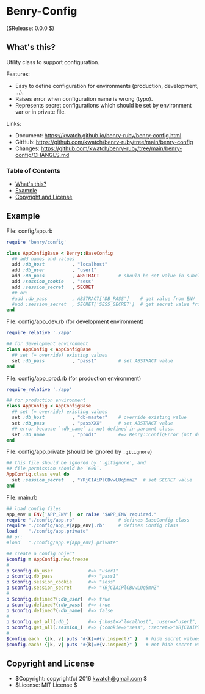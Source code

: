 # Benry-Config

($Release: 0.0.0 $)


## What's this?

Utility class to support configuration.

Features:

* Easy to define configuration for environments (production, development, ...).
* Raises error when configuration name is wrong (typo).
* Represents secret configurations which should be set by environment var or in private file.

Links:

* Document: <https://kwatch.github.io/benry-ruby/benry-config.html>
* GitHub: <https://github.com/kwatch/benry-ruby/tree/main/benry-config>
* Changes: <https://github.com/kwatch/benry-ruby/tree/main/benry-config/CHANGES.md>



### Table of Contents

<!-- TOC -->

* [What's this?](#whats-this)
* [Example](#example)
* [Copyright and License](#copyright-and-license)

<!-- /TOC -->



## Example

File: config/app.rb

```ruby
require 'benry/config'

class AppConfigBase < Benry::BaseConfig
  ## add names and values
  add :db_host          , "localhost"
  add :db_user          , "user1"
  add :db_pass          , ABSTRACT       # should be set value in subclass
  add :session_cookie   , "sess"
  add :session_secret   , SECRET
  ## or:
  #add :db_pass         , ABSTRACT['DB_PASS']    # get value from ENV
  #add :session_secret  , SECRET['SESS_SECRET']  # get secret value from ENV
end
```

File: config/app_dev.rb (for development environment)

```ruby
require_relative './app'

## for development environment
class AppConfig < AppConfigBase
  ## set (= override) existing values
  set :db_pass          , "pass1"        # set ABSTRACT value
end
```

File: config/app_prod.rb (for production environment)

```ruby
require_relative './app'

## for production environment
class AppConfig < AppConfigBase
  ## set (= override) existing values
  set :db_host          , "db-master"    # override existing value
  set :db_pass          , "passXXX"      # set ABSTRACT value
  ## error because `:db_name` is not defined in paremnt class.
  set :db_name          , "prod1"        #=> Benry::ConfigError (not defined)
end
```

File: config/app.private (should be ignored by `.gitignore`)

```ruby
## this file should be ignored by '.gitignore', and
## file permission should be `600`.
AppConfig.class_eval do
  set :session_secret   , "YRjCIAiPlCBvwLUq5mnZ"  # set SECRET value
end
```

File: main.rb

```ruby
## load config files
app_env = ENV['APP_ENV']  or raise "$APP_ENV required."
require "./config/app.rb"                # defines BaseConfig class
require "./config/app_#{app_env}.rb"     # defines Config class
load    "./config/app.private"
## or:
#load   "./config/app.#{app_env}.private"

## create a config object
$config = AppConfig.new.freeze
#
p $config.db_user             #=> "user1"
p $config.db_pass             #=> "pass1"
p $config.session_cookie      #=> "sess"
p $config.session_secret      #=> "YRjCIAiPlCBvwLUq5mnZ"
#
p $config.defined?(:db_user)  #=> true
p $config.defined?(:db_pass)  #=> true
p $config.defined?(:db_name)  #=> false
#
p $config.get_all(:db_)       #=> {:host=>"localhost", :user=>"user1", :pass=>"pass1"}
p $config.get_all(:session_)  #=> {:cookie=>"sess", :secret=>"YRjCIAiPlCBvwLUq5mnZ"}
#
$config.each  {|k, v| puts "#{k}=#{v.inspect}" }   # hide secret values as "(secret)"
$config.each! {|k, v| puts "#{k}=#{v.inspect}" }   # not hide secret values
```



## Copyright and License

* $Copyright: copyright(c) 2016 kwatch@gmail.com $
* $License: MIT License $

